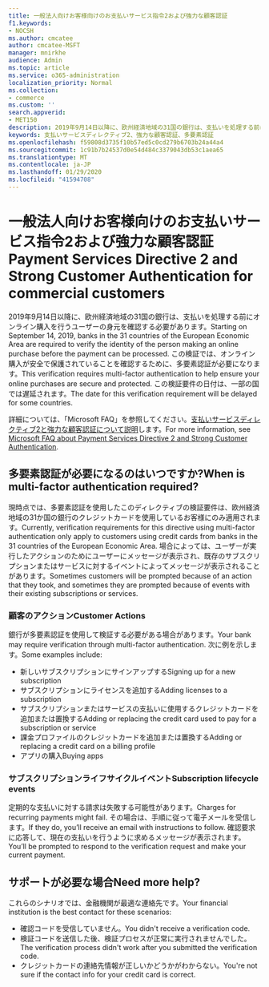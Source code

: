```yaml
---
title: 一般法人向けお客様向けのお支払いサービス指令2および強力な顧客認証
f1.keywords:
- NOCSH
ms.author: cmcatee
author: cmcatee-MSFT
manager: mnirkhe
audience: Admin
ms.topic: article
ms.service: o365-administration
localization_priority: Normal
ms.collection:
- commerce
ms.custom: ''
search.appverid:
- MET150
description: 2019年9月14日以降に、欧州経済地域の31国の銀行は、支払いを処理する前にオンライン購入を行うユーザーの身元を確認する必要があります。
keywords: 支払いサービスディレクティブ2、強力な顧客認証、多要素認証
ms.openlocfilehash: f59808d3735f10b57ed5c0cd279b6703b24a44a4
ms.sourcegitcommit: 1c91b7b24537d0e54d484c3379043db53c1aea65
ms.translationtype: MT
ms.contentlocale: ja-JP
ms.lasthandoff: 01/29/2020
ms.locfileid: "41594708"
---
```

# <a name="payment-services-directive-2-and-strong-customer-authentication-for-commercial-customers"></a><span data-ttu-id="34359-104">一般法人向けお客様向けのお支払いサービス指令2および強力な顧客認証</span><span class="sxs-lookup"><span data-stu-id="34359-104">Payment Services Directive 2 and Strong Customer Authentication for commercial customers</span></span>

<span data-ttu-id="34359-105">2019年9月14日以降に、欧州経済地域の31国の銀行は、支払いを処理する前にオンライン購入を行うユーザーの身元を確認する必要があります。</span><span class="sxs-lookup"><span data-stu-id="34359-105">Starting on September 14, 2019, banks in the 31 countries of the European Economic Area are required to verify the identity of the person making an online purchase before the payment can be processed.</span></span> <span data-ttu-id="34359-106">この検証では、オンライン購入が安全で保護されていることを確認するために、多要素認証が必要になります。</span><span class="sxs-lookup"><span data-stu-id="34359-106">This verification requires multi-factor authentication to help ensure your online purchases are secure and protected.</span></span> <span data-ttu-id="34359-107">この検証要件の日付は、一部の国では遅延されます。</span><span class="sxs-lookup"><span data-stu-id="34359-107">The date for this verification requirement will be delayed for some countries.</span></span> 

<span data-ttu-id="34359-108">詳細については、「Microsoft FAQ」を参照してください。[支払いサービスディレクティブ2と強力な顧客認証について説明](https://support.microsoft.com/help/4517854/microsoft-account-open-banking-customer-authentication)します。</span><span class="sxs-lookup"><span data-stu-id="34359-108">For more information, see [Microsoft FAQ about Payment Services Directive 2 and Strong Customer Authentication](https://support.microsoft.com/help/4517854/microsoft-account-open-banking-customer-authentication).</span></span>

## <a name="when-is-multi-factor-authentication-required"></a><span data-ttu-id="34359-109">多要素認証が必要になるのはいつですか?</span><span class="sxs-lookup"><span data-stu-id="34359-109">When is multi-factor authentication required?</span></span>

<span data-ttu-id="34359-110">現時点では、多要素認証を使用したこのディレクティブの検証要件は、欧州経済地域の31か国の銀行のクレジットカードを使用しているお客様にのみ適用されます。</span><span class="sxs-lookup"><span data-stu-id="34359-110">Currently, verification requirements for this directive using multi-factor authentication only apply to customers using credit cards from banks in the 31 countries of the European Economic Area.</span></span> <span data-ttu-id="34359-111">場合によっては、ユーザーが実行したアクションのためにユーザーにメッセージが表示され、既存のサブスクリプションまたはサービスに対するイベントによってメッセージが表示されることがあります。</span><span class="sxs-lookup"><span data-stu-id="34359-111">Sometimes customers will be prompted because of an action that they took, and sometimes they are prompted because of events with their existing subscriptions or services.</span></span>

### <a name="customer-actions"></a><span data-ttu-id="34359-112">顧客のアクション</span><span class="sxs-lookup"><span data-stu-id="34359-112">Customer Actions</span></span>

<span data-ttu-id="34359-113">銀行が多要素認証を使用して検証する必要がある場合があります。</span><span class="sxs-lookup"><span data-stu-id="34359-113">Your bank may require verification through multi-factor authentication.</span></span> <span data-ttu-id="34359-114">次に例を示します。</span><span class="sxs-lookup"><span data-stu-id="34359-114">Some examples include:</span></span>
- <span data-ttu-id="34359-115">新しいサブスクリプションにサインアップする</span><span class="sxs-lookup"><span data-stu-id="34359-115">Signing up for a new subscription</span></span>
- <span data-ttu-id="34359-116">サブスクリプションにライセンスを追加する</span><span class="sxs-lookup"><span data-stu-id="34359-116">Adding licenses to a subscription</span></span>
- <span data-ttu-id="34359-117">サブスクリプションまたはサービスの支払いに使用するクレジットカードを追加または置換する</span><span class="sxs-lookup"><span data-stu-id="34359-117">Adding or replacing the credit card used to pay for a subscription or service</span></span>
- <span data-ttu-id="34359-118">課金プロファイルのクレジットカードを追加または置換する</span><span class="sxs-lookup"><span data-stu-id="34359-118">Adding or replacing a credit card on a billing profile</span></span>
- <span data-ttu-id="34359-119">アプリの購入</span><span class="sxs-lookup"><span data-stu-id="34359-119">Buying apps</span></span>

### <a name="subscription-lifecycle-events"></a><span data-ttu-id="34359-120">サブスクリプションライフサイクルイベント</span><span class="sxs-lookup"><span data-stu-id="34359-120">Subscription lifecycle events</span></span>

<span data-ttu-id="34359-121">定期的な支払いに対する請求は失敗する可能性があります。</span><span class="sxs-lookup"><span data-stu-id="34359-121">Charges for recurring payments might fail.</span></span> <span data-ttu-id="34359-122">その場合は、手順に従って電子メールを受信します。</span><span class="sxs-lookup"><span data-stu-id="34359-122">If they do, you’ll receive an email with instructions to follow.</span></span> <span data-ttu-id="34359-123">確認要求に応答して、現在の支払いを行うように求めるメッセージが表示されます。</span><span class="sxs-lookup"><span data-stu-id="34359-123">You’ll be prompted to respond to the verification request and make your current payment.</span></span>

## <a name="need-more-help"></a><span data-ttu-id="34359-124">サポートが必要な場合</span><span class="sxs-lookup"><span data-stu-id="34359-124">Need more help?</span></span>

<span data-ttu-id="34359-125">これらのシナリオでは、金融機関が最適な連絡先です。</span><span class="sxs-lookup"><span data-stu-id="34359-125">Your financial institution is the best contact for these scenarios:</span></span>
- <span data-ttu-id="34359-126">確認コードを受信していません。</span><span class="sxs-lookup"><span data-stu-id="34359-126">You didn't receive a verification code.</span></span>  
- <span data-ttu-id="34359-127">検証コードを送信した後、検証プロセスが正常に実行されませんでした。</span><span class="sxs-lookup"><span data-stu-id="34359-127">The verification process didn't work after you submitted the verification code.</span></span>
- <span data-ttu-id="34359-128">クレジットカードの連絡先情報が正しいかどうかがわからない。</span><span class="sxs-lookup"><span data-stu-id="34359-128">You're not sure if the contact info for your credit card is correct.</span></span>